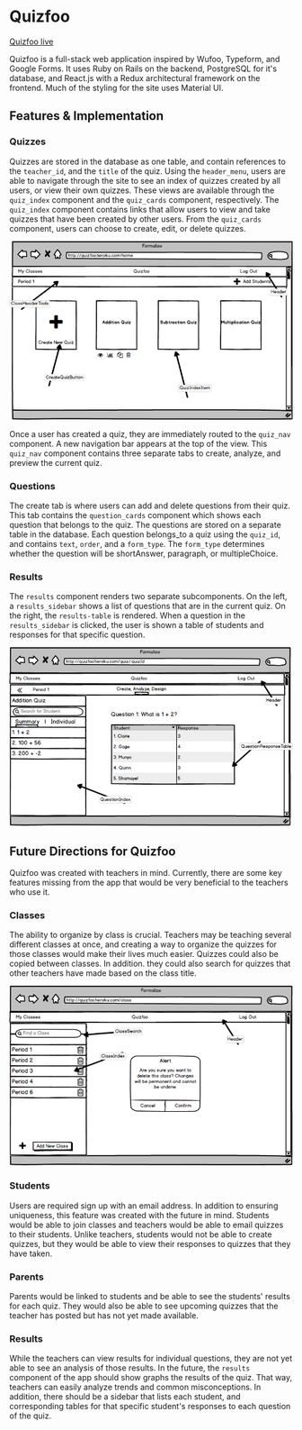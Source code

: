 # Quizfoo

[Quizfoo live][heroku]

[heroku]: http://quizfoo.herokuapp.com

Quizfoo is a full-stack web application inspired by Wufoo, Typeform, and Google Forms. It uses Ruby on Rails on the backend, PostgreSQL for it's database, and React.js with a Redux architectural framework on the frontend. Much of the styling for the site uses Material UI.


## Features & Implementation

### Quizzes

  Quizzes are stored in the database as one table, and contain references to the `teacher_id`, and the `title` of the quiz. Using the `header_menu`, users are able to navigate through the site to see an index of quizzes created by all users, or view their own quizzes. These views are available through the `quiz_index` component and the `quiz_cards` component, respectively. The `quiz_index` component contains links that allow users to view and take quizzes that have been created by other users. From the `quiz_cards` component, users can choose to create, edit, or delete quizzes.

  ![image of quiz_cards](wireframes/teacher-home.png)

  Once a user has created a quiz, they are immediately routed to the `quiz_nav` component. A new navigation bar appears at the top of the view. This `quiz_nav` component contains three separate tabs to create, analyze, and preview the current quiz.

### Questions

  The create tab is where users can add and delete questions from their quiz. This tab contains the `question_cards` component which shows each question that belongs to the quiz. The questions are stored on a separate table in the database. Each question belongs_to a quiz using the `quiz_id`, and contains `text`, `order`, and a `form_type`. The `form_type` determines whether the question will be shortAnswer, paragraph, or multipleChoice.

### Results

  The `results` component renders two separate subcomponents. On the left, a `results_sidebar` shows a list of questions that are in the current quiz. On the right, the `results-table` is rendered. When a question in the `results_sidebar` is clicked, the user is shown a table of students and responses for that specific question.  

  ![image of results](wireframes/view-summary.png)


## Future Directions for Quizfoo

  Quizfoo was created with teachers in mind. Currently, there are some key features missing from the app that would be very beneficial to the teachers who use it.

### Classes

  The ability to organize by class is crucial. Teachers may be teaching several different classes at once, and creating a way to organize the quizzes for those classes would make their lives much easier. Quizzes could also be copied between classes. In addition. they could also search for quizzes that other teachers have made based on the class title.

  ![image of classes](wireframes/find-class.png)

### Students

  Users are required sign up with an email address. In addition to ensuring uniqueness, this feature was created with the future in mind. Students would be able to join classes and teachers would be able to email quizzes to their students. Unlike teachers, students would not be able to create quizzes, but they would be able to view their responses to quizzes that they have taken.

### Parents

  Parents would be linked to students and be able to see the students' results for each quiz. They would also be able to see upcoming quizzes that the teacher has posted but has not yet made available.

### Results

  While the teachers can view results for individual questions, they are not yet able to see an analysis of those results. In the future, the `results` component of the app should show graphs the results of the quiz. That way, teachers can easily analyze trends and common misconceptions. In addition, there should be a sidebar that lists each student, and corresponding tables for that specific student's responses to each question of the quiz.
